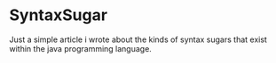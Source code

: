# SyntaxSugar
Just a simple article i wrote about the kinds of syntax sugars that exist within the java programming language.
